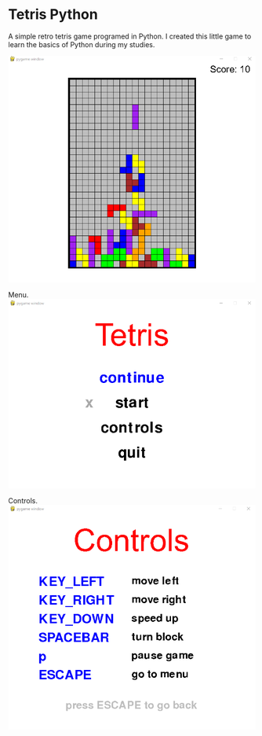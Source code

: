 # Tetris Python
A simple retro tetris game programed in Python.
I created this little game to learn the basics of Python during my studies.

![game screenshot](media/game_screenshot.png)

Menu.
![game screenshot](media/menu_screenshot.png)

Controls.
![game screenshot](media/controls_screenshot.png)